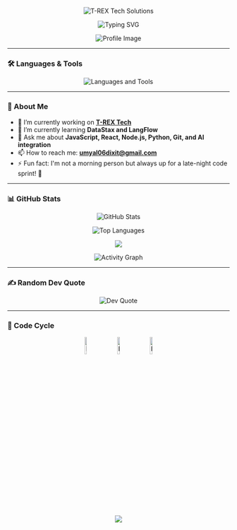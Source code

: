<p align="center">
  <img src="https://readme-typing-svg.herokuapp.com?font=Orbitron&size=40&color=7B91FF&height=67&duration=3000&pause=1500&center=true&lines=%F0%9F%85%B6%F0%9F%86%81%F0%9F%85%B4%F0%9F%85%B4%F0%9F%86%83%F0%9F%85%B8%F0%9F%85%BD%F0%9F%85%B6%F0%9F%86%82" alt="T-REX Tech Solutions" />
</p>

<div align="center">
  <p align="center">
    <img src="https://readme-typing-svg.herokuapp.com?font=Fira+Code&weight=700&size=32&duration=3000&pause=1500&color=F39C12&center=true&width=435&lines=I'm+Umyal+Dixit" alt="Typing SVG" />
  </p>
  <img src="https://i.pinimg.com/originals/96/3a/65/963a65b850d34ab74d90ba9b4679a049.gif"alt="Profile Image" />
</div>

---

### 🛠️ Languages & Tools
<p align="center">
  <img src="https://skillicons.dev/icons?i=js,ts,react,nextjs,nodejs,c,python,pytorch,qt,git,mongodb,docker,figma,arduino" alt="Languages and Tools" />
</p>

---

### 🚀 About Me
- 🔭 I’m currently working on **[T-REX Tech](https://github.com/Trex-roars)**
- 🌱 I’m currently learning **DataStax and LangFlow**
- 💬 Ask me about **JavaScript, React, Node.js, Python, Git, and AI integration**
- 📫 How to reach me: **umyal06dixit@gmail.com**
- ⚡ Fun fact: I'm not a morning person but always up for a late-night code sprint! 🌙

---

### 📊 GitHub Stats  
<p align="center">
  <img src="https://github-readme-stats.vercel.app/api?username=Umyal06dxt&show_icons=true&theme=github_dark&hide_border=true" alt="GitHub Stats" />
</p>

<p align="center">
  <img src="https://github-readme-stats.vercel.app/api/top-langs/?username=Umyal06dxt&layout=compact&theme=github_dark&hide_border=true" alt="Top Languages" />
</p>

<div align="center">
  <img src="https://github-profile-trophy.vercel.app/?username=Umyal06dxt&theme=onedark&no-bg=true&no-frame=true&row=1&column=4&title=Commits,Repositories,Stars,Followers" />
</div>

<p align="center">
  <img src="https://github-readme-activity-graph.vercel.app/graph?username=Umyal06dxt&bg_color=080808&color=F39C12&line=7B91FF&point=BA78B5&area=true&hide_border=true" alt="Activity Graph" />
</p>

---

### ✍️ Random Dev Quote  
<p align="center">
  <img src="https://quotes-github-readme.vercel.app/api?type=horizontal&theme=dark" alt="Dev Quote" />
</p>

---



### 🤯 Code Cycle  
<p align="center">
  <img src="https://raw.githubusercontent.com/Tarikul-Islam-Anik/Animated-Fluent-Emojis/master/Emojis/Smilies/Face%20with%20Spiral%20Eyes.png" width="10%" alt="Broken system!" />
  &nbsp;&nbsp;&nbsp;&nbsp;
  <img src="https://raw.githubusercontent.com/Tarikul-Islam-Anik/Animated-Fluent-Emojis/master/Emojis/Smilies/Relieved%20Face.png" width="10%" alt="It's working!" />
  &nbsp;&nbsp;&nbsp;&nbsp;
  <img src="https://raw.githubusercontent.com/Tarikul-Islam-Anik/Animated-Fluent-Emojis/master/Emojis/Smilies/Astonished%20Face.png" width="10%" alt="It's working but you don't know how!" />
</p>

<p align="center">
  <img src="https://capsule-render.vercel.app/api?type=waving&color=gradient&height=100&section=footer&width=100%" />
</p>

